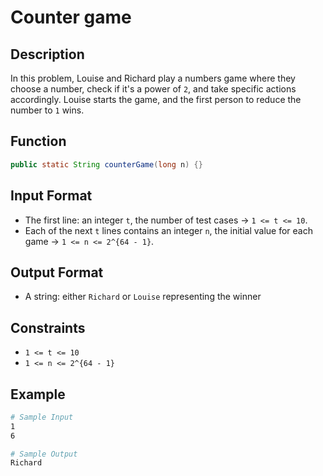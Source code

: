# Counter game

## Description

In this problem, Louise and Richard play a numbers game where they choose a number, check if it's a power of `2`, and take specific actions accordingly. Louise starts the game, and the first person to reduce the number to `1` wins.

## Function

```java
public static String counterGame(long n) {}
```

## Input Format

- The first line: an integer `t`, the number of test cases &rarr; `1 <= t <= 10`.
- Each of the next `t` lines contains an integer `n`, the initial value for each game &rarr; `1 <= n <= 2^{64 - 1}`.

## Output Format

- A string: either `Richard` or `Louise` representing the winner

## Constraints

- `1 <= t <= 10`
- `1 <= n <= 2^{64 - 1}`

## Example

```bash
# Sample Input
1
6

# Sample Output
Richard
```
